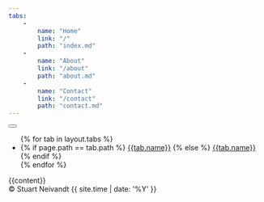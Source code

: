 ```yaml
---
tabs:
    - 
        name: "Home"
        link: "/"
        path: "index.md"
    - 
        name: "About"
        link: "/about"
        path: "about.md"
    - 
        name: "Contact"
        link: "/contact"
        path: "contact.md"
---
```

<!doctype html>

<html lang="en">
<head>

<meta charset="utf-8">
<meta name="viewport" content="width=device-width, initial-scale=1, shrink-to-fit=no">

<title>{{page.title}} - Stuart Neivandt</title>
<meta name="description" content="Stuart Neivandt's personal website">
<meta name="author" content="Stuart Neivandt">
<meta name="theme-color" content="#343a40">

<link rel="apple-touch-icon" sizes="180x180" href="public/icons/apple-touch-icon.png">
<link rel="icon" type="image/x-icon" href="public/icons/favicon.ico">
<link rel="icon" type="image/png" sizes="32x32" href="public/icons/favicon-32x32.png">
<link rel="icon" type="image/png" sizes="16x16" href="public/icons/favicon-16x16.png">
<link rel="manifest" href="site.webmanifest">
<link rel="mask-icon" href="public/icons/safari-pinned-tab.svg" color="#5bbad5">
<meta name="msapplication-TileColor" content="#da532c">
<meta name="msapplication-TileImage" content="public/icons/mstile-144x144.png">
<meta name="theme-color" content="#ffffff">

<link rel="stylesheet" href="public/css/bootstrap.min.css" integrity="sha384-MCw98/SFnGE8fJT3GXwEOngsV7Zt27NXFoaoApmYm81iuXoPkFOJwJ8ERdknLPMO" crossorigin="anonymous">
<link rel="stylesheet" href="public/css/fontawesome.min.css" integrity="sha384-mzrmE5qonljUremFsqc01SB46JvROS7bZs3IO2EmfFsd15uHvIt+Y8vEf7N7fWAU" crossorigin="anonymous">
<link rel="stylesheet" href="public/css/styles.css">

</head>

<body>

<nav class="navbar navbar-inverse navbar-expand-lg navbar-dark bg-dark">
    <button class="navbar-toggler" type="button" data-toggle="collapse" data-target="#navbarSupportedContent" aria-controls="navbarSupportedContent" aria-expanded="false" aria-label="Toggle navigation">
        <span class="navbar-toggler-icon"></span>
    </button>
    <div class="collapse navbar-collapse" id="navbarSupportedContent">
        <ul class="navbar-nav mr-auto">
            {% for tab in layout.tabs %}
            <li class="nav-item">
                {% if page.path == tab.path %}
                <a class="nav-link active" href="{{tab.link}}">{{tab.name}}</a>
                {% else %}
                <a class="nav-link" href="{{tab.link}}">{{tab.name}}</a>
                {% endif %}
            </li>
            {% endfor %}
        </ul>
    </div>
</nav>    

<div id="wrap">
<main role="main">
<div class="container p-3">
{{content}}
</div>
</main>
</div>

<footer role="contentinfo">
<div class="container">
<div class="text-muted">&copy; Stuart Neivandt {{ site.time | date: '%Y' }}
<div>
</div>
</footer>

<script src="public/js/jquery.slim.min.js" integrity="sha384-q8i/X+965DzO0rT7abK41JStQIAqVgRVzpbzo5smXKp4YfRvH+8abtTE1Pi6jizo" crossorigin="anonymous"></script>
<script src="public/js/bootstrap.min.js" integrity="sha384-ChfqqxuZUCnJSK3+MXmPNIyE6ZbWh2IMqE241rYiqJxyMiZ6OW/JmZQ5stwEULTy" crossorigin="anonymous"></script>
<script src="public/js/load.js"></script>

</body>
</html>